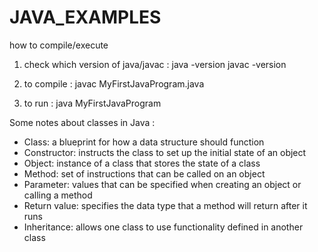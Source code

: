 # JAVA_EXAMPLES

how to compile/execute
1) check which version of java/javac :
java -version
javac -version

2) to compile :
javac MyFirstJavaProgram.java

3) to run :
java MyFirstJavaProgram

Some notes about classes in Java :

- Class: a blueprint for how a data structure should function
- Constructor: instructs the class to set up the initial state of an object
- Object: instance of a class that stores the state of a class
- Method: set of instructions that can be called on an object
- Parameter: values that can be specified when creating an object or calling a method
- Return value: specifies the data type that a method will return after it runs
- Inheritance: allows one class to use functionality defined in another class

